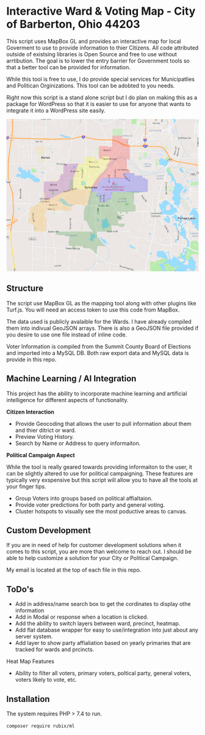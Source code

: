 # Interactive Ward & Voting Map - City of Barberton, Ohio 44203

This script uses MapBox GL and provides an interactive map for local Goverment to use to provide information to thier Citizens.
All code attributed outside of existsing libraries is Open Source and free to use without arrtibution. The goal is to lower the entry barrier
for Government tools so that a better tool can be provided for information.

While this tool is free to use, I do provide special services for Municipatlies and Politican Orginizations. This tool can be adobted to you needs.

Right now this script is a stand alone script but I do plan on making this as a package for WordPress so that it is easier to use for
anyone that wants to integrate it into a WordPress site easily.

![Interactive Map](https://github.com/justingreerbbi/interactive-map/blob/main/assets/images/screenshot-1.png)

## Structure

The script use MapBox GL as the mapping tool along with other plugins like Turf.js. You will need an access token to use this code from MapBox.

The data used is publicly avalaible for the Wards. I have already compiled them into indivual GeoJSON arrays. There is also a GeoJSON file provided
if you desire to use one file instead of inline code.

Voter Information is compiled from the Summit County Board of Elections and imported into a MySQL DB. Both raw export data and MySQL data is provide in this repo.

## Machine Learning / AI Integration

This project has the ability to incorporate machine learning and artificial intelligence for different aspects of functionality.

**Citizen Interaction**

-   Provide Geocoding that allows the user to pull information about them and thier ditrict or ward.
-   Preview Voting History.
-   Search by Name or Address to query informaiton.

**Political Campaign Aspect**

While the tool is really geared towards providing informaiton to the user, it can be slightly altered to use for political campaigning. These features
are typically very exspensive but this script will allow you to have all the tools at your finger tips.

-   Group Voters into groups based on political affialtaion.
-   Provide voter predictions for both party and general voting.
-   Cluster hotspots to visually see the most poductive areas to canvas.

## Custom Development

If you are in need of help for customer development solutions when it comes to this script, you are more than welcome to reach out. I should be able
to help customize a solution for your City or Political Campaign.

My email is located at the top of each file in this repo.

## ToDo's

-   Add in address/name search box to get the cordinates to display othe information
-   Add in Modal or response when a location is clicked.
-   Add the ability to switch layers between ward, precinct, heatmap.
-   Add flat database wrapper for easy to use/integration into just about any server system.
-   Add layer to show party affialiation based on yearly primaries that are tracked for wards and prcincts.

Heat Map Features

-   Ability to filter all voters, primary voters, poltical party, general voters, voters likely to vote, etc.

## Installation

The system requires PHP > 7.4 to run.

`composer require rubix/ml`
